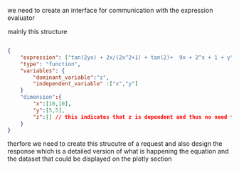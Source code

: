 we need to create an interface for communication with the expression evaluator 

mainly this structure
``` json

{
    "expression": ["tan(2yx) + 2x/(2x^2+1) + tan(2)+  9x + 2^x + 1 + y"],
    "type": "function",
    "variables": {
        "dominant_variable":"z",
        "independent_variable" :["x","y"]
    }
    "dimension":{
        "x":[10,10],
        "y":[5,5],
        "z":[] // this indicates that z is dependent and thus no need to take its range 
    }
}

```
therfore we need to create this strucutre of a request and also design the response which is a detailed version of what is happening the equation and the dataset that could be displayed on the plotly section

